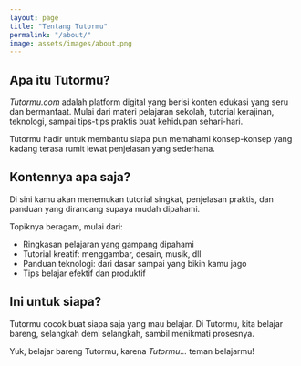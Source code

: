 ```yaml
---
layout: page
title: "Tentang Tutormu"
permalink: "/about/"
image: assets/images/about.png
---
```


## Apa itu Tutormu?
*Tutormu.com* adalah platform digital yang berisi konten edukasi yang seru dan bermanfaat. Mulai dari materi pelajaran sekolah, tutorial kerajinan, teknologi, sampai tips-tips praktis buat kehidupan sehari-hari.

Tutormu hadir untuk membantu siapa pun memahami konsep-konsep yang kadang terasa rumit lewat penjelasan yang sederhana.

## Kontennya apa saja?
Di sini kamu akan menemukan tutorial singkat, penjelasan praktis, dan panduan yang dirancang supaya mudah dipahami. 

Topiknya beragam, mulai dari:
- Ringkasan pelajaran yang gampang dipahami
- Tutorial kreatif: menggambar, desain, musik, dll
- Panduan teknologi: dari dasar sampai yang bikin kamu jago
- Tips belajar efektif dan produktif

## Ini untuk siapa?
Tutormu cocok buat siapa saja yang mau belajar. Di Tutormu, kita belajar bareng, selangkah demi selangkah, sambil menikmati prosesnya. 

Yuk, belajar bareng Tutormu, karena *Tutormu...* teman belajarmu!
